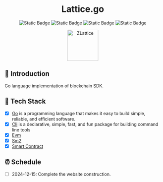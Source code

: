 <h1 align="center">Lattice.go</h1>

<p align="center">
    <img alt="Static Badge" src="https://img.shields.io/badge/go-v1.22.8-blue?logo=go">
    <img alt="Static Badge" src="https://img.shields.io/badge/build-passing-green?logo=github">
    <img alt="Static Badge" src="https://img.shields.io/badge/release-v1.0.0-blue?logo=adguard">
    <img alt="Static Badge" src="https://img.shields.io/badge/Evm-support-orange?logo=ethereum">
</p>

<p align="center">
  <a href="https://golattice.vercel.app/">
    <img src="https://golattice.vercel.app/logo.svg" alt="ZLattice" width="100">
  </a>
</p>

## 📖 Introduction

Go language implementation of blockchain SDK.

## 🚀 Tech Stack

- [x] [Go](https://go.dev/) is a programming language that makes it easy to build simple, reliable, and efficient software.
- [x] [Cli](https://github.com/urfave/cli) is a declarative, simple, fast, and fun package for building command line tools
- [x] [Evm](https://github.com/ethereum/go-ethereum)
- [x] [Sm2](https://github.com/emmansun/gmsm)
- [x] [Smart Contract]()

## ⏰ Schedule

- [ ] 2024-12-15: Complete the website construction.
